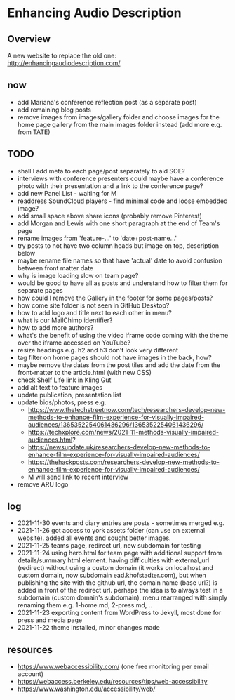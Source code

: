 # Enhancing Audio Description
## Overview
A new website to replace the old one: http://enhancingaudiodescription.com/

## now
- add Mariana's conference reflection post (as a separate post)
- add remaining blog posts
- remove images from images/gallery folder and choose images for the home page gallery from the main images folder instead (add more e.g. from TATE)

## TODO
- shall I add meta to each page/post separately to aid SOE?
- interviews with conference presenters could maybe have a conference photo with their presentation and a link to the conference page?
- add new Panel List - waiting for M
- readdress SoundCloud players - find minimal code and loose embedded image? 
- add small space above share icons (probably remove Pinterest)
- add Morgan and Lewis with one short paragraph at the end of Team's page
- rename images from 'feature-...' to 'date+post-name...'
- try posts to not have two column heads but image on top, description below
- maybe rename file names so that have 'actual' date to avoid confusion between front matter date
- why is image loading slow on team page?
- would be good to have all as posts and understand how to filter them for separate pages
- how could I remove the Gallery in the footer for some pages/posts?
- how come site folder is not seen in GitHub Desktop?
- how to add logo and title next to each other in menu?
- what is our MailChimp identifier?
- how to add more authors?
- what's the benefit of using the video iframe code coming with the theme over the iframe accessed on YouTube?
- resize headings e.g. h2 and h3 don't look very different
- tag filter on home pages should not have images in the back, how?
- maybe remove the dates from the post tiles and add the date from the front-matter to the article.html (with new CSS)
- check Shelf Life link in Kling Gut
- add alt text to feature images
- update publication, presentation list
- update bios/photos, press e.g. 
  - https://www.thetechstreetnow.com/tech/researchers-develop-new-methods-to-enhance-film-experience-for-visually-impaired-audiences/1365352254061436296/1365352254061436296/
  - https://techxplore.com/news/2021-11-methods-visually-impaired-audiences.html? 
  - https://newsupdate.uk/researchers-develop-new-methods-to-enhance-film-experience-for-visually-impaired-audiences/ 
  - https://thehackposts.com/researchers-develop-new-methods-to-enhance-film-experience-for-visually-impaired-audiences/ 
  - M will send link to recent interview
- remove ARU logo

## log
- 2021-11-30 events and diary entries are posts - sometimes merged e.g. 
- 2021-11-26 got access to york assets folder (can use on external website).  added all events and sought better images. 
- 2021-11-25 teams page, redirect url, new subdomain for testing
- 2021-11-24 using hero.html for team page with additional support from details/summary html element.  having difficulties with external_url (redirect) without using a custom domain (it works on localhost and custom domain, now subdomain ead.khofstadter.com), but when publishing the site with the github url, the domain name (base url?) is added in front of the redirect url.  perhaps the idea is to always test in a subdomain (custom domain's subdomain).  menu rearranged with simply renaming them e.g. 1-home.md, 2-press.md, .. 
- 2021-11-23 exporting content from WordPress to Jekyll, most done for press and media page
- 2021-11-22 theme installed, minor changes made

## resources
- https://www.webaccessibility.com/ (one free monitoring per email account)
- https://webaccess.berkeley.edu/resources/tips/web-accessibility
- https://www.washington.edu/accessibility/web/
